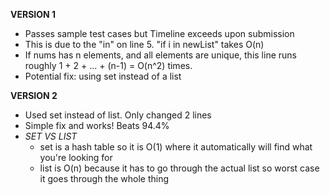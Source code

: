 **VERSION 1**
- Passes sample test cases but Timeline exceeds upon submission
- This is due to the "in" on line 5. "if i in newList" takes O(n) 
- If nums has n elements, and all elements are unique, this line runs roughly 1 + 2 + ... + (n-1) = O(n^2) times.
- Potential fix: using set instead of a list

**VERSION 2**
- Used set instead of list. Only changed 2 lines
- Simple fix and works! Beats 94.4%
- _SET VS LIST_
   - set is a hash table so it is O(1) where it automatically will find what you're looking for
   - list is O(n) because it has to go through the actual list so worst case it goes through the whole thing
